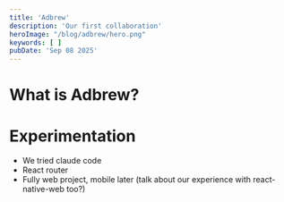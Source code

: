 ```yaml
---
title: 'Adbrew'
description: 'Our first collaboration'
heroImage: "/blog/adbrew/hero.png"
keywords: [ ]
pubDate: 'Sep 08 2025'
---
```


# What is Adbrew?

# Experimentation

- We tried claude code
- React router
- Fully web project, mobile later (talk about our experience with react-native-web too?)


